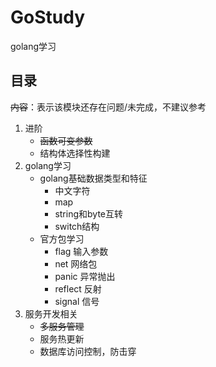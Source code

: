 # GoStudy
golang学习
## 目录

~~内容~~：表示该模块还存在问题/未完成，不建议参考

1. 进阶
    - ~~函数可变参数~~
    - 结构体选择性构建
2. golang学习
   - golang基础数据类型和特征
     - 中文字符
     - map
     - string和byte互转
     - switch结构
   - 官方包学习
     - flag 输入参数
     - net 网络包
     - panic 异常抛出
     - reflect 反射
     - signal 信号
3. 服务开发相关
    - ~~多服务管理~~
    - 服务热更新
    - 数据库访问控制，防击穿